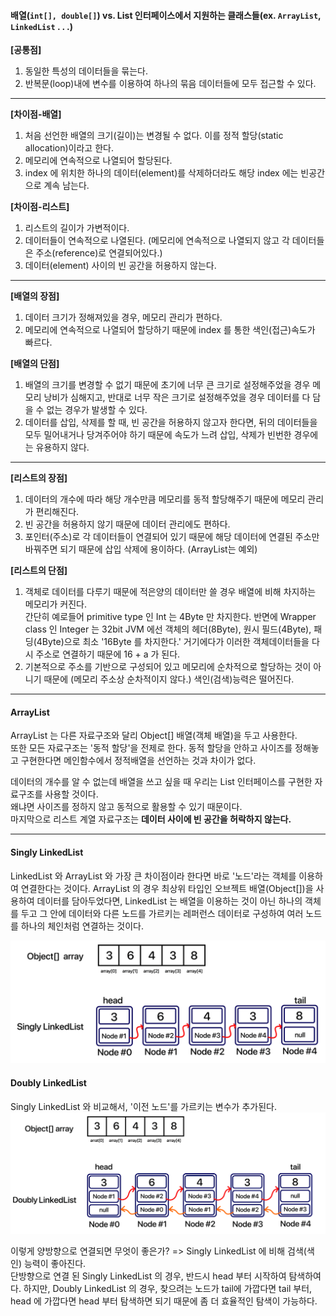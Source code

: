 #### 배열(`int[], double[]`) vs. List 인터페이스에서 지원하는 클래스들(ex. `ArrayList`, `LinkedList` . . .)  

**[공통점]**  
1. 동일한 특성의 데이터들을 묶는다.
2. 반복문(loop)내에 변수를 이용하여 하나의 묶음 데이터들에 모두 접근할 수 있다.

---

**[차이점-배열]**
1. 처음 선언한 배열의 크기(길이)는 변경될 수 없다. 이를 정적 할당(static allocation)이라고 한다.
2. 메모리에 연속적으로 나열되어 할당된다.
3. index 에 위치한 하나의 데이터(element)를 삭제하더라도 해당 index 에는 빈공간으로 계속 남는다.

**[차이점-리스트]**
1. 리스트의 길이가 가변적이다.
2. 데이터들이 연속적으로 나열된다. (메모리에 연속적으로 나열되지 않고 각 데이터들은 주소(reference)로 연결되어있다.)
3. 데이터(element) 사이의 빈 공간을 허용하지 않는다.

---

**[배열의 장점]**
1. 데이터 크기가 정해져있을 경우, 메모리 관리가 편하다.
2. 메모리에 연속적으로 나열되어 할당하기 때문에 index 를 통한 색인(접근)속도가 빠르다.

**[배열의 단점]**
1. 배열의 크기를 변경할 수 없기 때문에 초기에 너무 큰 크기로 설정해주었을 경우 메모리 낭비가 심해지고, 반대로 너무 작은 크기로 설정해주었을 경우 데이터를 다 담을 수 없는 경우가 발생할 수 있다.
2. 데이터를 삽입, 삭제를 할 때, 빈 공간을 허용하지 않고자 한다면, 뒤의 데이터들을 모두 밀어내거나 당겨주어야 하기 때문에 속도가 느려 삽입, 삭제가 빈번한 경우에는 유용하지 않다.

---

**[리스트의 장점]**
1. 데이터의 개수에 따라 해당 개수만큼 메모리를 동적 할당해주기 때문에 메모리 관리가 편리해진다.
2. 빈 공간을 허용하지 않기 때문에 데이터 관리에도 편하다.
3. 포인터(주소)로 각 데이터들이 연결되어 있기 때문에 해당 데이터에 연결된 주소만 바꿔주면 되기 때문에 삽입 삭제에 용이하다. (ArrayList는 예외)

**[리스트의 단점]**
1. 객체로 데이터를 다루기 때문에 적은양의 데이터만 쓸 경우 배열에 비해 차지하는 메모리가 커진다.  
간단히 예로들어 primitive type 인 Int 는 4Byte 만 차지한다. 반면에 Wrapper class 인 Integer 는 32bit JVM 에선 객체의 헤더(8Byte), 원시 필드(4Byte), 패딩(4Byte)으로 최소 '16Byte 를 차지한다.' 
거기에다가 이러한 객체데이터들을 다시 주소로 연결하기 때문에 16 + a 가 된다.
2. 기본적으로 주소를 기반으로 구성되어 있고 메모리에 순차적으로 할당하는 것이 아니기 때문에 (메모리 주소상 순차적이지 않다.) 색인(검색)능력은 떨어진다.

---

#### ArrayList
ArrayList 는 다른 자료구조와 달리 Object[] 배열(객체 배열)을 두고 사용한다.  
또한 모든 자료구조는 '동적 할당'을 전제로 한다. 동적 할당을 안하고 사이즈를 정해놓고 구현한다면 메인함수에서 정적배열을 선언하는 것과 차이가 없다.  

데이터의 개수를 알 수 없는데 배열을 쓰고 싶을 때 우리는 List 인터페이스를 구현한 자료구조를 사용할 것이다.  
왜냐면 사이즈를 정하지 않고 동적으로 활용할 수 있기 때문이다.  
마지막으로 리스트 계열 자료구조는 **데이터 사이에 빈 공간을 허락하지 않는다.**

---

#### Singly LinkedList
LinkedList 와 ArrayList 와 가장 큰 차이점이라 한다면 바로 '노드'라는 객체를 이용하여 연결한다는 것이다.
ArrayList 의 경우 최상위 타입인 오브젝트 배열(Object[])을 사용하여 데이터를 담아두었다면, LinkedList 는 배열을 이용하는 것이 아닌
하나의 객체를 두고 그 안에 데이터와 다른 노드를 가르키는 레퍼런스 데이터로 구성하여 여러 노드를 하나의 체인처럼 연결하는 것이다.

![SinglyLinkedList.png](../../img/img.png)

#### Doubly LinkedList
Singly LinkedList 와 비교해서, '이전 노드'를 가르키는 변수가 추가된다.
![DoublyLinkedList.png](../../img/doublyLinkedList.png)

이렇게 양방향으로 연결되면 무엇이 좋은가? => Singly LinkedList 에 비해 검색(색인) 능력이 좋아진다.  
단방향으로 연결 된 Singly LinkedList 의 경우, 반드시 head 부터 시작하여 탐색하여다. 
하지만, Doubly LinkedList 의 경우, 찾으려는 노드가 tail에 가깝다면 tail 부터, head 에 가깝다면 head 부터 탐색하면 되기 때문에
좀 더 효율적인 탐색이 가능하다.